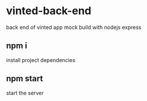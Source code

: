 # vinted-back-end
back end of vinted app mock build with nodejs express
## npm i
install project dependencies
## npm start
start the server

